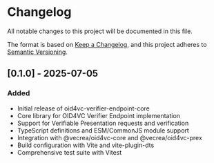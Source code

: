 # Changelog

All notable changes to this project will be documented in this file.

The format is based on [Keep a Changelog](https://keepachangelog.com/en/1.0.0/),
and this project adheres to [Semantic Versioning](https://semver.org/spec/v2.0.0.html).

## [0.1.0] - 2025-07-05

### Added

- Initial release of oid4vc-verifier-endpoint-core
- Core library for OID4VC Verifier Endpoint implementation
- Support for Verifiable Presentation requests and verification
- TypeScript definitions and ESM/CommonJS module support
- Integration with @vecrea/oid4vc-core and @vecrea/oid4vc-prex
- Build configuration with Vite and vite-plugin-dts
- Comprehensive test suite with Vitest
